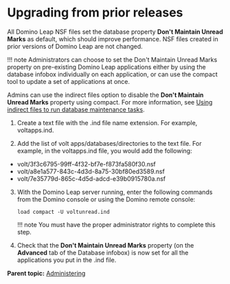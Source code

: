 # Upgrading from prior releases

All Domino Leap NSF files set the database property **Don't Maintain Unread Marks** as default, which should improve performance. NSF files created in prior versions of Domino Leap are not changed.

!!! note
    Administrators can choose to set the Don't Maintain Unread Marks property on pre-existing Domino Leap applications either by using the database infobox individually on each application, or can use the compact tool to update a set of applications at once.

Admins can use the indirect files option to disable the **Don't Maintain Unread Marks** property using compact. For more information, see [Using indirect files to run database maintenance tasks]({{dominoDocBaseUrl}}/admin/admn_using_indirect_files_to_run_database_maintenance_tasks_t.html).

1. Create a text file with the .ind file name extension. For example, voltapps.ind.

2. Add the list of volt apps/databases/directories to the text file. For example, in the voltapps.ind file, you would add the following:

- volt/3f3c6795-99ff-4f32-bf7e-f873fa580f30.nsf
- volt/a8e1a577-843c-4d3d-8a75-30bf80ed3589.nsf
- volt/7e35779d-865c-4d5d-adcd-e39b0915780a.nsf

3. With the Domino Leap server running, enter the following commands from the Domino console or using the Domino remote console:

    ```
    load compact -U voltunread.ind
    ```

    !!! note
        You must have the proper administrator rights to complete this step.

4. Check that the **Don't Maintain Unread Marks** property (on the **Advanced** tab of the Database infobox) is now set for all the applications you put in the .ind file.

**Parent topic:** [Administering](administering_leap.md)
